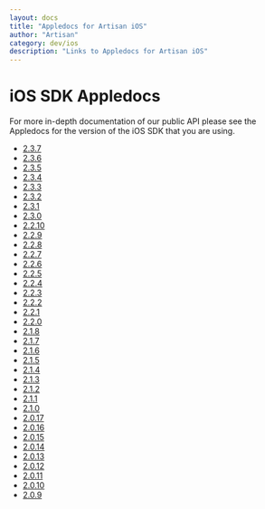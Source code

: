 ```yaml
---
layout: docs
title: "Appledocs for Artisan iOS"
author: "Artisan"
category: dev/ios
description: "Links to Appledocs for Artisan iOS"
---
```


# iOS SDK Appledocs

For more in-depth documentation of our public API please see the Appledocs for the version of the iOS SDK that you are using.

* <a target="_blank" href="/ios/appledoc/2_3_7">2.3.7</a>
* <a target="_blank" href="/ios/appledoc/2_3_6">2.3.6</a>
* <a target="_blank" href="/ios/appledoc/2_3_5">2.3.5</a>
* <a target="_blank" href="/ios/appledoc/2_3_4">2.3.4</a>
* <a target="_blank" href="/ios/appledoc/2_3_3">2.3.3</a>
* <a target="_blank" href="/ios/appledoc/2_3_2">2.3.2</a>
* <a target="_blank" href="/ios/appledoc/2_3_1">2.3.1</a>
* <a target="_blank" href="/ios/appledoc/2_3_0">2.3.0</a>
* <a target="_blank" href="/ios/appledoc/2_2_10">2.2.10</a>
* <a target="_blank" href="/ios/appledoc/2_2_9">2.2.9</a>
* <a target="_blank" href="/ios/appledoc/2_2_8">2.2.8</a>
* <a target="_blank" href="/ios/appledoc/2_2_7">2.2.7</a>
* <a target="_blank" href="/ios/appledoc/2_2_6">2.2.6</a>
* <a target="_blank" href="/ios/appledoc/2_2_5">2.2.5</a>
* <a target="_blank" href="/ios/appledoc/2_2_4">2.2.4</a>
* <a target="_blank" href="/ios/appledoc/2_2_3">2.2.3</a>
* <a target="_blank" href="/ios/appledoc/2_2_2">2.2.2</a>
* <a target="_blank" href="/ios/appledoc/2_2_1">2.2.1</a>
* <a target="_blank" href="/ios/appledoc/2_2_0">2.2.0</a>
* <a target="_blank" href="/ios/appledoc/2_1_8">2.1.8</a>
* <a target="_blank" href="/ios/appledoc/2_1_7">2.1.7</a>
* <a target="_blank" href="/ios/appledoc/2_1_6">2.1.6</a>
* <a target="_blank" href="/ios/appledoc/2_1_5">2.1.5</a>
* <a target="_blank" href="/ios/appledoc/2_1_4">2.1.4</a>
* <a target="_blank" href="/ios/appledoc/2_1_3">2.1.3</a>
* <a target="_blank" href="/ios/appledoc/2_1_2">2.1.2</a>
* <a target="_blank" href="/ios/appledoc/2_1_1">2.1.1</a>
* <a target="_blank" href="/ios/appledoc/2_1_0">2.1.0</a>
* <a target="_blank" href="/ios/appledoc/2_0_17">2.0.17</a>
* <a target="_blank" href="/ios/appledoc/2_0_16">2.0.16</a>
* <a target="_blank" href="/ios/appledoc/2_0_15">2.0.15</a>
* <a target="_blank" href="/ios/appledoc/2_0_14">2.0.14</a>
* <a target="_blank" href="/ios/appledoc/2_0_13">2.0.13</a>
* <a target="_blank" href="/ios/appledoc/2_0_12">2.0.12</a>
* <a target="_blank" href="/ios/appledoc/2_0_11">2.0.11</a>
* <a target="_blank" href="/ios/appledoc/2_0_10">2.0.10</a>
* <a target="_blank" href="/ios/appledoc/2_0_9">2.0.9</a>
